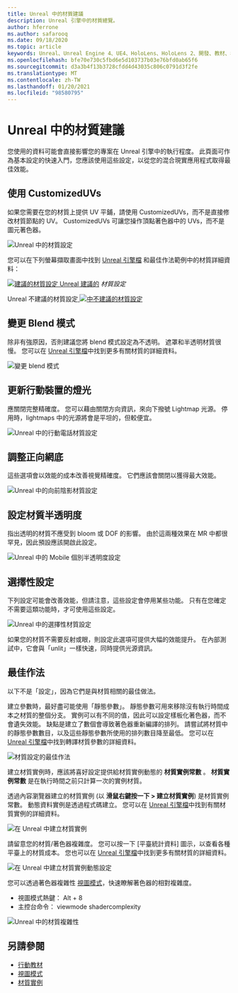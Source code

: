 ```yaml
---
title: Unreal 中的材質建議
description: Unreal 引擎中的材質總覽。
author: hferrone
ms.author: safarooq
ms.date: 09/18/2020
ms.topic: article
keywords: Unreal、Unreal Engine 4、UE4、HoloLens、HoloLens 2、開發、教材、檔、指南、功能、全息表、遊戲開發、混合現實耳機、windows mixed reality 耳機、虛擬實境耳機
ms.openlocfilehash: bfe70e730c5fbd6e5d103737b03e76bfd0ab65f6
ms.sourcegitcommit: d3a3b4f13b3728cfdd4d43035c806c0791d3f2fe
ms.translationtype: MT
ms.contentlocale: zh-TW
ms.lasthandoff: 01/20/2021
ms.locfileid: "98580795"
---
```

# <a name="material-recommendations-in-unreal"></a>Unreal 中的材質建議

您使用的資料可能會直接影響您的專案在 Unreal 引擎中的執行程度。 此頁面可作為基本設定的快速入門，您應該使用這些設定，以從您的混合現實應用程式取得最佳效能。

## <a name="using-customizeduvs"></a>使用 CustomizedUVs

如果您需要在您的材質上提供 UV 平鋪，請使用 CustomizedUVs，而不是直接修改材質節點的 UV。 CustomizedUVs 可讓您操作頂點著色器中的 UVs，而不是圖元著色器。

![Unreal 中的材質設定](images/unreal-materials-img-01c.png)

您可以在下列螢幕擷取畫面中找到 [Unreal 引擎檔](https://docs.unrealengine.com/Platforms/Mobile/Materials/index.html) 和最佳作法範例中的材質詳細資料：

[ ![ 建議的材質設定 Unreal ](images/unreal-materials-img-01.png) 建議的](images/unreal-materials-img-01.png#lightbox) 
 *材質設定*

Unreal 不建議的材質設定[ ![ 中不建議的材質設定 ](images/unreal-materials-img-01b.png) ](images/unreal-materials-img-01b.png#lightbox) 
 

## <a name="changing-blend-mode"></a>變更 Blend 模式

除非有強原因，否則建議您將 blend 模式設定為不透明。 遮罩和半透明材質很慢。 您可以在 [Unreal 引擎檔](https://docs.unrealengine.com/Platforms/Mobile/Materials/index.html)中找到更多有關材質的詳細資料。

![變更 blend 模式](images/unreal-materials-img-02.jpg)

## <a name="updating-lighting-for-mobile"></a>更新行動裝置的燈光

應關閉完整精確度。 您可以藉由關閉方向資訊，來向下撥號 Lightmap 光源。 停用時，lightmaps 中的光源將會是平坦的，但較便宜。

![Unreal 中的行動電話材質設定](images/unreal-materials-img-03.jpg)

## <a name="adjusting-forward-shading"></a>調整正向網底

這些選項會以效能的成本改善視覺精確度。 它們應該會關閉以獲得最大效能。

![Unreal 中的向前陰影材質設定](images/unreal-materials-img-04.jpg)

## <a name="setting-material-translucency"></a>設定材質半透明度

指出透明的材質不應受到 bloom 或 DOF 的影響。 由於這兩種效果在 MR 中都很罕見，因此預設應該開啟此設定。

![Unreal 中的 Mobile 個別半透明度設定](images/unreal-materials-img-05.jpg)

## <a name="optional-settings"></a>選擇性設定

下列設定可能會改善效能，但請注意，這些設定會停用某些功能。 只有在您確定不需要這類功能時，才可使用這些設定。

![Unreal 中的選擇性材質設定](images/unreal-materials-img-06.jpg)

如果您的材質不需要反射或眼，則設定此選項可提供大幅的效能提升。 在內部測試中，它會與「unlit」一樣快速，同時提供光源資訊。

## <a name="best-practices"></a>最佳作法

以下不是「設定」，因為它們是與材質相關的最佳做法。

建立參數時，最好盡可能使用「靜態參數」。 靜態參數可用來移除沒有執行時間成本之材質的整個分支。 實例可以有不同的值，因此可以設定樣板化著色器，而不會遺失效能。 缺點是建立了數個會導致著色器重新編譯的排列。 請嘗試將材質中的靜態參數數目，以及這些靜態參數所使用的排列數目降至最低。 您可以在 [Unreal 引擎檔](https://docs.unrealengine.com/Engine/Rendering/Materials/ExpressionReference/Parameters/index.html#staticswitchparameter)中找到轉譯材質參數的詳細資料。

![材質設定的最佳作法](images/unreal-materials-img-07.jpg)

建立材質實例時，應該將喜好設定提供給材質實例動態的 **材質實例常數** 。 **材質實例常數** 是在執行時間之前只計算一次的實例材質。

透過內容瀏覽器建立的材質實例 (以 **滑鼠右鍵按一下 > 建立材質實例**) 是材質實例常數。 動態資料實例是透過程式碼建立。 您可以在 [Unreal 引擎檔](https://docs.unrealengine.com/Engine/Rendering/Materials/MaterialInstances/index.html)中找到有關材質實例的詳細資料。

![在 Unreal 中建立材質實例](images/unreal-materials-img-08.png)

請留意您的材質/著色器複雜度。 您可以按一下 [平臺統計資料] 圖示，以查看各種平臺上的材質成本。 您也可以在 [Unreal 引擎檔](https://docs.unrealengine.com/Platforms/Mobile/Materials/index.html)中找到更多有關材質的詳細資料。

![在 Unreal 中建立材質實例動態設定](images/unreal-materials-img-09.png)

您可以透過著色器複雜性 [視圖模式](https://docs.unrealengine.com/Engine/UI/LevelEditor/Viewports/ViewModes/index.html)，快速瞭解著色器的相對複雜度。

* 視圖模式熱鍵： Alt + 8
* 主控台命令： viewmode shadercomplexity

![Unreal 中的材質複雜性](images/unreal-materials-img-10.png)

## <a name="see-also"></a>另請參閱
* [行動教材](https://docs.unrealengine.com/Platforms/Mobile/Materials/index.html)
* [視圖模式](https://docs.unrealengine.com/Engine/UI/LevelEditor/Viewports/ViewModes/index.html)
* [材質實例](https://docs.unrealengine.com/Engine/Rendering/Materials/MaterialInstances/index.html)
